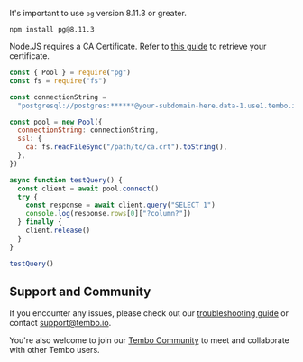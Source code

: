 It's important to use `pg` version 8.11.3 or greater.

```shell title="shell"
npm install pg@8.11.3
```

Node.JS requires a CA Certificate. Refer to [this guide](/docs/tembo-cloud/security-and-authentication/connecting-with-stronger-sslmode) to retrieve your certificate.

```js title="app.js"
const { Pool } = require("pg")
const fs = require("fs")

const connectionString =
  "postgresql://postgres:******@your-subdomain-here.data-1.use1.tembo.io:5432/postgres"

const pool = new Pool({
  connectionString: connectionString,
  ssl: {
    ca: fs.readFileSync("/path/to/ca.crt").toString(),
  },
})

async function testQuery() {
  const client = await pool.connect()
  try {
    const response = await client.query("SELECT 1")
    console.log(response.rows[0]["?column?"])
  } finally {
    client.release()
  }
}

testQuery()
```

## Support and Community

If you encounter any issues, please check out our [troubleshooting guide](https://tembo.io/docs/tembo-cloud/troubleshooting) or contact [support@tembo.io](mailto:support@tembo.io).

You're also welcome to join our [Tembo Community](https://join.slack.com/t/tembocommunity/shared_invite/zt-23o25qt91-AnZoC1jhLMLubwia4GeNGw) to meet and collaborate with other Tembo users.
